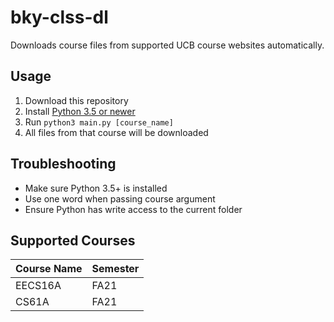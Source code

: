 # bky-clss-dl

Downloads course files from supported UCB course websites automatically.

## Usage
1. Download this repository
2. Install [Python 3.5 or newer](https://www.python.org/downloads/)
3. Run `python3 main.py [course_name]`
4. All files from that course will be downloaded

## Troubleshooting
- Make sure Python 3.5+ is installed
- Use one word when passing course argument
- Ensure Python has write access to the current folder

## Supported Courses
| Course Name | Semester |
|------------|-----------|
| EECS16A    | FA21      |
| CS61A      | FA21      |